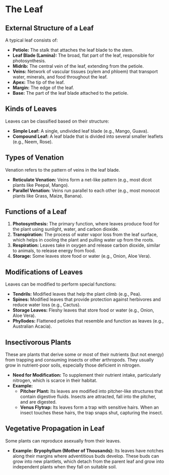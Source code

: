 
# The Leaf

## External Structure of a Leaf

A typical leaf consists of:

*   **Petiole:** The stalk that attaches the leaf blade to the stem.
*   **Leaf Blade (Lamina):** The broad, flat part of the leaf, responsible for photosynthesis.
*   **Midrib:** The central vein of the leaf, extending from the petiole.
*   **Veins:** Network of vascular tissues (xylem and phloem) that transport water, minerals, and food throughout the leaf.
*   **Apex:** The tip of the leaf.
*   **Margin:** The edge of the leaf.
*   **Base:** The part of the leaf blade attached to the petiole.

## Kinds of Leaves

Leaves can be classified based on their structure:

*   **Simple Leaf:** A single, undivided leaf blade (e.g., Mango, Guava).
*   **Compound Leaf:** A leaf blade that is divided into several smaller leaflets (e.g., Neem, Rose).

## Types of Venation

Venation refers to the pattern of veins in the leaf blade.

*   **Reticulate Venation:** Veins form a net-like pattern (e.g., most dicot plants like Peepal, Mango).
*   **Parallel Venation:** Veins run parallel to each other (e.g., most monocot plants like Grass, Maize, Banana).

## Functions of a Leaf

1.  **Photosynthesis:** The primary function, where leaves produce food for the plant using sunlight, water, and carbon dioxide.
2.  **Transpiration:** The process of water vapor loss from the leaf surface, which helps in cooling the plant and pulling water up from the roots.
3.  **Respiration:** Leaves take in oxygen and release carbon dioxide, similar to animals, to release energy from food.
4.  **Storage:** Some leaves store food or water (e.g., Onion, Aloe Vera).

## Modifications of Leaves

Leaves can be modified to perform special functions:

*   **Tendrils:** Modified leaves that help the plant climb (e.g., Pea).
*   **Spines:** Modified leaves that provide protection against herbivores and reduce water loss (e.g., Cactus).
*   **Storage Leaves:** Fleshy leaves that store food or water (e.g., Onion, Aloe Vera).
*   **Phyllodes:** Flattened petioles that resemble and function as leaves (e.g., Australian Acacia).

## Insectivorous Plants

These are plants that derive some or most of their nutrients (but not energy) from trapping and consuming insects or other arthropods. They usually grow in nutrient-poor soils, especially those deficient in nitrogen.

*   **Need for Modification:** To supplement their nutrient intake, particularly nitrogen, which is scarce in their habitat.
*   **Example:**
    *   **Pitcher Plant:** Its leaves are modified into pitcher-like structures that contain digestive fluids. Insects are attracted, fall into the pitcher, and are digested.
    *   **Venus Flytrap:** Its leaves form a trap with sensitive hairs. When an insect touches these hairs, the trap snaps shut, capturing the insect.

## Vegetative Propagation in Leaf

Some plants can reproduce asexually from their leaves.

*   **Example:** **Bryophyllum (Mother of Thousands):** Its leaves have notches along their margins where adventitious buds develop. These buds can grow into new plantlets, which detach from the parent leaf and grow into independent plants when they fall on suitable soil.
